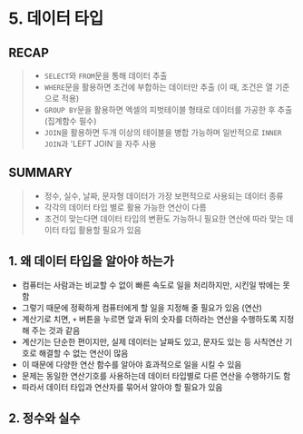 # 5. 데이터 타입

## RECAP
>- `SELECT`와 `FROM`문을 통해 데이터 추출
>- `WHERE`문을 활용하면 조건에 부합하는 데이터만 추출 (이 때, 조건은 열 기준으로 적용)
>- `GROUP BY`문을 활용하면 엑셀의 피벗테이블 형태로 데이터를 가공한 후 추출 (집계함수 필수)
>- `JOIN`을 활용하면 두개 이상의 테이블을 병합 가능하며 일반적으로 `INNER JOIN`과 'LEFT JOIN`을 자주 사용

## SUMMARY
>- 정수, 실수, 날짜, 문자형 데이터가 가장 보편적으로 사용되는 데이터 종류
>- 각각의 데이터 타입 별로 활용 가능한 연산이 다름
>- 조건이 맞는다면 데이터 타입의 변환도 가능하니 필요한 연산에 따라 맞는 데이터 타입 활용할 필요가 있음

## 1. 왜 데이터 타입을 알아야 하는가
- 컴퓨터는 사람과는 비교할 수 없이 빠른 속도로 일을 처리하지만, 시킨일 밖에는 못함
- 그렇기 때문에 정확하게 컴퓨터에게 할 일을 지정해 줄 필요가 있음 (연산)
- 계산기로 치면, `+` 버튼을 누르면 앞과 뒤의 숫자를 더하라는 연산을 수행하도록 지정해 주는 것과 같음
- 계산기는 단순한 편이지만, 실제 데이터는 날짜도 있고, 문자도 있는 등 사칙연산 기호로 해결할 수 없는 연산이 많음
- 이 때문에 다양한 연산 함수를 알아야 효과적으로 일을 시킬 수 있음
- 문제는 동일한 연산기호를 사용하는데 데이터 타입별로 다른 연산을 수행하기도 함
- 따라서 데이터 타입과 연산자를 묶어서 알아야 할 필요가 있음

## 2. 정수와 실수
